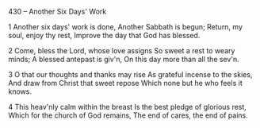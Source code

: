 430 – Another Six Days' Work


1
Another six days' work is done,
Another Sabbath is begun;
Return, my soul, enjoy thy rest,
Improve the day that God has blessed.

2
Come, bless the Lord, whose love assigns
So sweet a rest to weary minds;
A blessed antepast is giv'n,
On this day more than all the sev'n.

3
O that our thoughts and thanks may rise
As grateful incense to the skies,
And draw from Christ that sweet repose
Which none but he who feels it knows.

4
This heav'nly calm within the breast
Is the best pledge of glorious rest,
Which for the church of God remains,
The end of cares, the end of pains.
